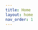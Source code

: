 ```yaml
---
title: Home
layout: home
nav_order: 1
---
```



<!DOCTYPE html>
<html lang="en">
<head>
    <meta charset="UTF-8">
    <meta http-equiv="X-UA-Compatible" content="IE=edge">
    <meta name="viewport" content="width=device-width, initial-scale=1.0">
    <title>Card Carousel</title>
    <link rel="stylesheet" href="styles.css">
    <style>
        *{
            padding: 0;
            margin: 0;
        }

        main{
            background: linear-gradient(-45deg, #fc5c7d, #6a82fb);
            height: 100vh;
        }

        .heading{
            color: white;
            text-align: center;
            font-family: system-ui;
            padding-top: 50px;
        }

        .cardContainer{
            display: flex;
            gap: 8px;
            align-items: center;
            justify-content: center;
            margin-top: 100px;
        }

        .card{
            position: relative;
            left: 0px;
            width: 150px;
            cursor: pointer;
            transition: all 0.2s ease-in-out;
        }

        .card img {
            width: 100%;
            border-radius: 10px;
            box-shadow: -7px -1px 11px 8px rgba(00,00,00,0.2);
        }

        .card:not(:first-child){
            margin-left: -50px;
        }

        .card:hover{
            transform: translateY(-20px);
        }

        .card:hover ~ .card{
            left: 50px;
        }
    </style>
</head>
<body>
    <main>
        <div class="heading">
            <h1 class="title">Card Carousel</h1>
        </div>

        <div class="cardContainer">
            <div class="card">
               <iframe width="218.27" height="150.6" src="https://www.youtube.com/embed/HCkeFXyeJxg?si=ZpnXwsa9qghC2OMQ" title="YouTube video player" frameborder="0" allow="accelerometer; autoplay; clipboard-write; encrypted-media; gyroscope; picture-in-picture; web-share" allowfullscreen></iframe>

            </div>
            <div class="card">
                <iframe width="218.27" height="150.6" src="https://www.youtube.com/embed/HCkeFXyeJxg?si=ZpnXwsa9qghC2OMQ" title="YouTube video player" frameborder="0" allow="accelerometer; autoplay; clipboard-write; encrypted-media; gyroscope; picture-in-picture; web-share" allowfullscreen></iframe>

            </div>
            <div class="card">
                <iframe width="218.27" height="150.6" src="https://www.youtube.com/embed/HCkeFXyeJxg?si=ZpnXwsa9qghC2OMQ" title="YouTube video player" frameborder="0" allow="accelerometer; autoplay; clipboard-write; encrypted-media; gyroscope; picture-in-picture; web-share" allowfullscreen></iframe>

            </div>
            <div class="card">
                <iframe width="218.27" height="150.6" src="https://www.youtube.com/embed/HCkeFXyeJxg?si=ZpnXwsa9qghC2OMQ" title="YouTube video player" frameborder="0" allow="accelerometer; autoplay; clipboard-write; encrypted-media; gyroscope; picture-in-picture; web-share" allowfullscreen></iframe>

            </div>
        </div>
    </main>
</body>
</html>
